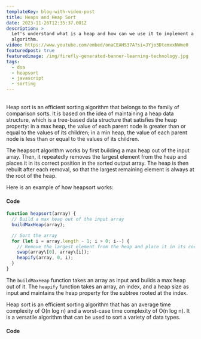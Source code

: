 ```yaml
---
templateKey: blog-with-video-post
title: Heaps and Heap Sort
date: 2023-11-26T12:35:37.001Z
description: >
  Let's understand what is a heap and how can we use it to implement a sorting
  algorithm.
video: https://www.youtube.com/embed/onaCEAHS37A?si=JYjo3DtemxxNWme0
featuredpost: true
featuredimage: /img/firefly-generated-banner-learning-technology.jpg
tags:
  - dsa
  - heapsort
  - javascript
  - sorting
---
```

<!--StartFragment-->

\
Heap sort is an efficient sorting algorithm that belongs to the family of comparison sorts. It is based on the idea of maintaining a heap data structure, which is a tree-based data structure that satisfies the heap property: in a max heap, the value of each parent node is greater than or equal to the values of its children; in a min heap, the value of each parent node is less than or equal to the values of its children.

The heapsort algorithm works by first building a max heap out of the input array. Then, it repeatedly removes the largest element from the heap and places it in its correct position in the sorted output array. The heap is then rebuilt after each removal, so that the largest remaining element is always at the root of the heap.

Here is an example of how heapsort works:

#### Code

```javascript
function heapsort(array) {
  // Build a max heap out of the input array
  buildMaxHeap(array);

  // Sort the array
  for (let i = array.length - 1; i > 0; i--) {
    // Remove the largest element from the heap and place it in its correct position in the sorted output array
    swap(array\[0], array\[i]);
    heapify(array, 0, i);
  }
}
```
The `buildMaxHeap` function takes an array as input and builds a max heap out of it. The `heapify` function takes an array, an index, and a heap size as input and maintains the heap property for the subtree rooted at the index.

Heap sort is an efficient sorting algorithm that has an average time complexity of O(n log n) and a worst-case time complexity of O(n log n). It is a versatile algorithm that can be used to sort a variety of data types. 
<!--EndFragment-->

#### Code

```javascript

```